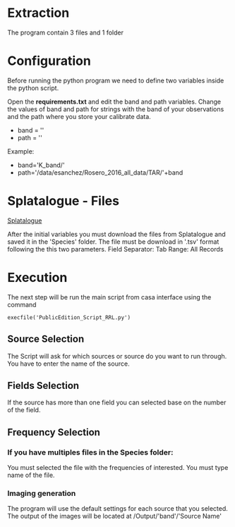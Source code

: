 

# Extraction

The program contain 3 files and 1 folder 

# Configuration 

Before running the python program we need to define two variables inside the python script. 

Open the **requirements.txt** and edit the band and path variables. Change the values of band and path for strings with the band of your observations and the path where you store your calibrate data.
 

* band = ''
* path = ''

Example: 

* band='K_band/'
* path='/data/esanchez/Rosero_2016_all_data/TAR/'+band

# Splatalogue - Files
[Splatalogue](https://www.cv.nrao.edu/php/splat/index.php)

After the initial variables you must download the files from Splatalogue and saved it in the 'Species' folder. The file must be download in '.tsv' format following the this two parameters. Field Separator: Tab
Range: All Records

# Execution

The next step will be run the main script from casa interface using the command
```
execfile('PublicEdition_Script_RRL.py')
```
## Source Selection

The Script will ask for which sources or source do you want to run through. You have to enter the name of the source.

## Fields Selection

If the source has more than one field you can selected base on the number of the field.  

## Frequency Selection

### If you have multiples files in the **Species** folder:
 
You must selected the file with the frequencies of interested. You must type name of the file.

### Imaging generation

The program will use the default  settings for each source that you selected. The output of the images will be located at /Output/'band'/'Source Name'

